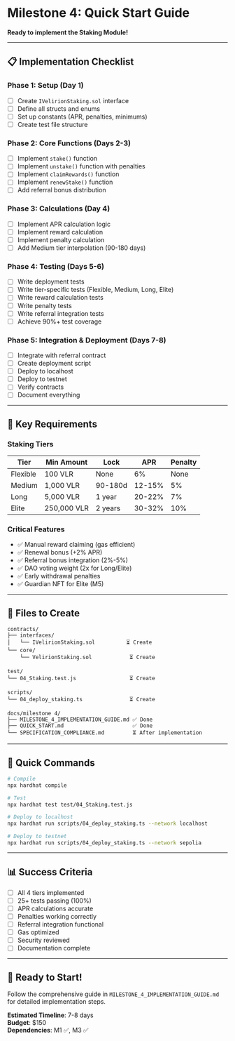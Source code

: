 # Milestone 4: Quick Start Guide

**Ready to implement the Staking Module!**

---

## 📋 Implementation Checklist

### Phase 1: Setup (Day 1)
- [ ] Create `IVelirionStaking.sol` interface
- [ ] Define all structs and enums
- [ ] Set up constants (APR, penalties, minimums)
- [ ] Create test file structure

### Phase 2: Core Functions (Days 2-3)
- [ ] Implement `stake()` function
- [ ] Implement `unstake()` function with penalties
- [ ] Implement `claimRewards()` function
- [ ] Implement `renewStake()` function
- [ ] Add referral bonus distribution

### Phase 3: Calculations (Day 4)
- [ ] Implement APR calculation logic
- [ ] Implement reward calculation
- [ ] Implement penalty calculation
- [ ] Add Medium tier interpolation (90-180 days)

### Phase 4: Testing (Days 5-6)
- [ ] Write deployment tests
- [ ] Write tier-specific tests (Flexible, Medium, Long, Elite)
- [ ] Write reward calculation tests
- [ ] Write penalty tests
- [ ] Write referral integration tests
- [ ] Achieve 90%+ test coverage

### Phase 5: Integration & Deployment (Days 7-8)
- [ ] Integrate with referral contract
- [ ] Create deployment script
- [ ] Deploy to localhost
- [ ] Deploy to testnet
- [ ] Verify contracts
- [ ] Document everything

---

## 🎯 Key Requirements

### Staking Tiers

| Tier | Min Amount | Lock | APR | Penalty |
|------|-----------|------|-----|---------|
| Flexible | 100 VLR | None | 6% | None |
| Medium | 1,000 VLR | 90-180d | 12-15% | 5% |
| Long | 5,000 VLR | 1 year | 20-22% | 7% |
| Elite | 250,000 VLR | 2 years | 30-32% | 10% |

### Critical Features
- ✅ Manual reward claiming (gas efficient)
- ✅ Renewal bonus (+2% APR)
- ✅ Referral bonus integration (2%-5%)
- ✅ DAO voting weight (2x for Long/Elite)
- ✅ Early withdrawal penalties
- ✅ Guardian NFT for Elite (M5)

---

## 📁 Files to Create

```
contracts/
├── interfaces/
│   └── IVelirionStaking.sol          ⏳ Create
└── core/
    └── VelirionStaking.sol            ⏳ Create

test/
└── 04_Staking.test.js                 ⏳ Create

scripts/
└── 04_deploy_staking.ts               ⏳ Create

docs/milestone 4/
├── MILESTONE_4_IMPLEMENTATION_GUIDE.md ✅ Done
├── QUICK_START.md                      ✅ Done
└── SPECIFICATION_COMPLIANCE.md         ⏳ After implementation
```

---

## 🔧 Quick Commands

```bash
# Compile
npx hardhat compile

# Test
npx hardhat test test/04_Staking.test.js

# Deploy to localhost
npx hardhat run scripts/04_deploy_staking.ts --network localhost

# Deploy to testnet
npx hardhat run scripts/04_deploy_staking.ts --network sepolia
```

---

## 📊 Success Criteria

- [ ] All 4 tiers implemented
- [ ] 25+ tests passing (100%)
- [ ] APR calculations accurate
- [ ] Penalties working correctly
- [ ] Referral integration functional
- [ ] Gas optimized
- [ ] Security reviewed
- [ ] Documentation complete

---

## 🚀 Ready to Start!

Follow the comprehensive guide in `MILESTONE_4_IMPLEMENTATION_GUIDE.md` for detailed implementation steps.

**Estimated Timeline**: 7-8 days  
**Budget**: $150  
**Dependencies**: M1 ✅, M3 ✅
